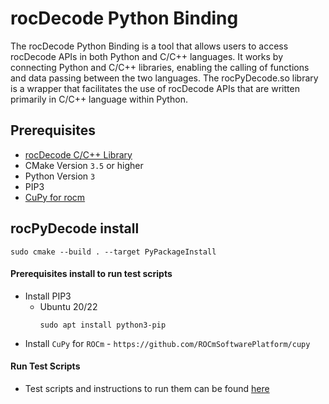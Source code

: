 # rocDecode Python Binding

The rocDecode Python Binding is a tool that allows users to access rocDecode APIs in both Python and C/C++ languages. It works by connecting Python and C/C++ libraries, enabling the calling of functions and data passing between the two languages. The rocPyDecode.so library is a wrapper that facilitates the use of rocDecode APIs that are written primarily in C/C++ language within Python.

## Prerequisites
* [rocDecode C/C++ Library](https://github.com/ROCm/rocDecode)
* CMake Version `3.5` or higher
* Python Version `3`
* PIP3
* [CuPy for rocm](https://github.com/ROCmSoftwarePlatform/cupy)

## rocPyDecode install

```
sudo cmake --build . --target PyPackageInstall
```

#### Prerequisites install to run test scripts

* Install PIP3
  + Ubuntu 20/22
    ```
    sudo apt install python3-pip
    ```
* Install `CuPy` for `ROCm` - `https://github.com/ROCmSoftwarePlatform/cupy`

#### Run Test Scripts
* Test scripts and instructions to run them can be found [here](examples/)
